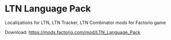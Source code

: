 # LTN Language Pack
  Localizations for LTN, LTN Tracker, LTN Combinator mods for Factorio game

Download: https://mods.factorio.com/mod/LTN_Language_Pack
